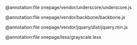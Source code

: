 
@annotation:file onepage/vendor/underscore/underscore.js

@annotation:file onepage/vendor/backbone/backbone.js

@annotation:file onepage/vendor/jquery/dist/jquery.min.js

@annotation:file onepage/less/grayscale.less

